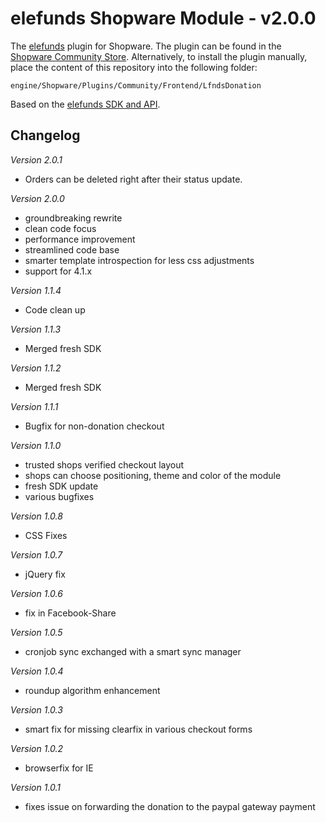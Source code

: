elefunds Shopware Module - v2.0.0
=================================

The [elefunds](https://elefunds.de) plugin for Shopware. The plugin can be found in the [Shopware Community Store](http://store.shopware.de/werbung-marketing/elefunds-spendenmodul). Alternatively, to install the plugin manually, place the content of this repository into the following folder:

`engine/Shopware/Plugins/Community/Frontend/LfndsDonation`

Based on the [elefunds SDK and API](http://elefunds.github.io/elefunds-SDK/).

Changelog
---------

*Version 2.0.1*
- Orders can be deleted right after their status update.

*Version 2.0.0*
- groundbreaking rewrite
- clean code focus
- performance improvement
- streamlined code base
- smarter template introspection for less css adjustments
- support for 4.1.x

*Version 1.1.4*
- Code clean up

*Version 1.1.3*
- Merged fresh SDK

*Version 1.1.2*
- Merged fresh SDK

*Version 1.1.1*
- Bugfix for non-donation checkout

*Version 1.1.0*
- trusted shops verified checkout layout
- shops can choose positioning, theme and color of the module
- fresh SDK update
- various bugfixes

*Version 1.0.8*
- CSS Fixes

*Version 1.0.7*
- jQuery fix

*Version 1.0.6*
- fix in Facebook-Share

*Version 1.0.5*
- cronjob sync exchanged with a smart sync manager

*Version 1.0.4*
- roundup algorithm enhancement

*Version 1.0.3*
- smart fix for missing clearfix in various checkout forms

*Version 1.0.2*
- browserfix for IE

*Version 1.0.1*
- fixes issue on forwarding the donation to the paypal gateway payment










